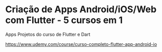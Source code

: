# Criação de Apps Android/iOS/Web com Flutter - 5 cursos em 1
Apps Projetos do curso de Flutter e Dart

https://www.udemy.com/course/curso-completo-flutter-app-android-io

